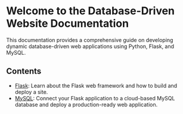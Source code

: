 # Welcome to the Database-Driven Website Documentation

This documentation provides a comprehensive guide on developing dynamic database-driven web applications using Python, Flask, and MySQL.

## Contents

- [Flask](flask.md): Learn about the Flask web framework and how to build and deploy a site.
- [MySQL](mysql.md): Connect your Flask application to a cloud-based MySQL database and deploy a production-ready web application.
